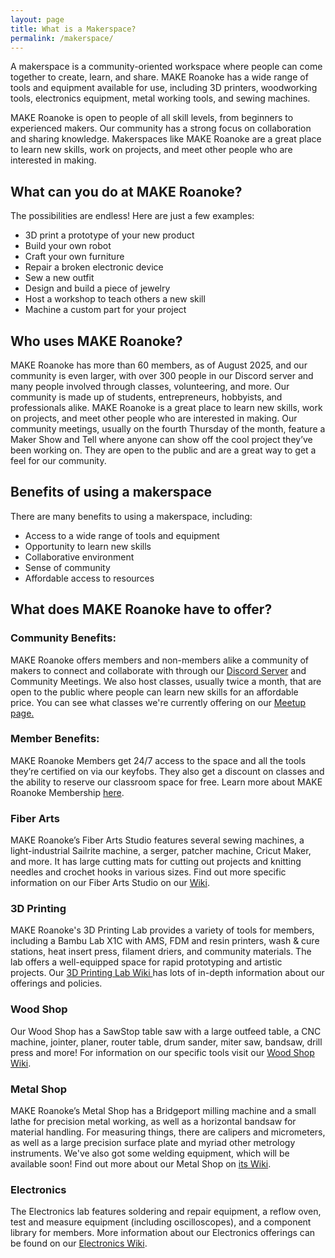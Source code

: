 ```yaml
---
layout: page
title: What is a Makerspace?
permalink: /makerspace/
---
```

A makerspace is a community-oriented workspace where people can come together to create, learn, and share. MAKE Roanoke has a wide range of tools and equipment available for use, including 3D printers, woodworking tools, electronics equipment, metal working tools, and sewing machines.

MAKE Roanoke is open to people of all skill levels, from beginners to experienced makers. Our community has a strong focus on collaboration and sharing knowledge. Makerspaces like MAKE Roanoke are a great place to learn new skills, work on projects, and meet other people who are interested in making.

## What can you do at MAKE Roanoke?

The possibilities are endless! Here are just a few examples:

* 3D print a prototype of your new product
* Build your own robot
* Craft your own furniture
* Repair a broken electronic device
* Sew a new outfit
* Design and build a piece of jewelry
* Host a workshop to teach others a new skill
* Machine a custom part for your project

## Who uses MAKE Roanoke?

MAKE Roanoke has more than 60 members, as of August 2025, and our community is even larger, with over 300 people in our Discord server and many people involved through classes, volunteering, and more. Our community is made up of students, entrepreneurs, hobbyists, and professionals alike. MAKE Roanoke is a great place to learn new skills, work on projects, and meet other people who are interested in making. Our community meetings, usually on the fourth Thursday of the month, feature a Maker Show and Tell where anyone can show off the cool project they’ve been working on. They are open to the public and are a great way to get a feel for our community.

## Benefits of using a makerspace

There are many benefits to using a makerspace, including:

* Access to a wide range of tools and equipment
* Opportunity to learn new skills
* Collaborative environment
* Sense of community
* Affordable access to resources

## What does MAKE Roanoke have to offer?

### Community Benefits:

MAKE Roanoke offers members and non-members alike a community of makers to connect and collaborate with through our [Discord Server](https://mkroa.org/discord) and Community Meetings. We also host classes, usually twice a month, that are open to the public where people can learn new skills for an affordable price. You can see what classes we're currently offering on our [Meetup page.](https://www.meetup.com/make-roanoke)

### Member Benefits:

MAKE Roanoke Members get 24/7 access to the space and all the tools they’re certified on via our keyfobs. They also get a discount on classes and the ability to reserve our classroom space for free. Learn more about MAKE Roanoke Membership [here](https://makeroanoke.org/membership/). 

### Fiber Arts

MAKE Roanoke’s Fiber Arts Studio features several sewing machines, a light-industrial Sailrite machine, a serger, patcher machine, Cricut Maker, and more. It has large cutting mats for cutting out projects and knitting needles and crochet hooks in various sizes. Find out more specific information on our Fiber Arts Studio on our [Wiki](https://wiki.makeroanoke.org/doku.php?id=fiber_arts).

### 3D Printing

MAKE Roanoke's 3D Printing Lab provides a variety of tools for members, including a Bambu Lab X1C with AMS, FDM and resin printers, wash & cure stations, heat insert press, filament driers, and community materials. The lab offers a well-equipped space for rapid prototyping and artistic projects. Our [3D Printing Lab Wiki ](https://wiki.makeroanoke.org/doku.php?id=3d_printing)has lots of in-depth information about our offerings and policies. 

### Wood Shop

Our Wood Shop has a SawStop table saw with a large outfeed table, a CNC machine, jointer, planer, router table, drum sander, miter saw, bandsaw, drill press and more! For information on our specific tools visit our [Wood Shop Wiki](https://wiki.makeroanoke.org/doku.php?id=wood_shop).

### Metal Shop

MAKE Roanoke’s Metal Shop has a Bridgeport milling machine and a small lathe for precision metal working, as well as a horizontal bandsaw for material handling. For measuring things, there are calipers and micrometers, as well as a large precision surface plate and myriad other metrology instruments. We've also got some welding equipment, which will be available soon! Find out more about our Metal Shop on [its Wiki](https://wiki.makeroanoke.org/doku.php?id=metal_shop).

### Electronics

The Electronics lab features soldering and repair equipment, a reflow oven, test and measure equipment (including oscilloscopes), and a component library for members. More information about our Electronics offerings can be found on our [Electronics Wiki](https://wiki.makeroanoke.org/doku.php?id=electronics_lab).
